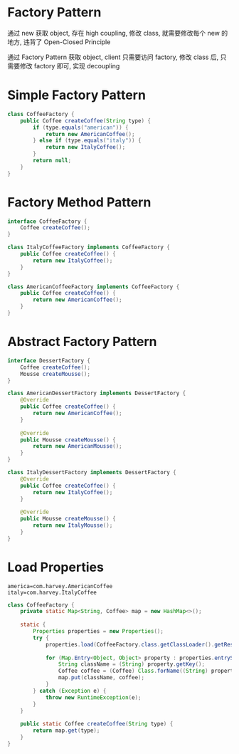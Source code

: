 # Factory Pattern

通过 new 获取 object, 存在 high coupling, 修改 class, 就需要修改每个 new 的地方, 违背了 Open-Closed Principle

通过 Factory Pattern 获取 object, client 只需要访问 factory, 修改 class 后, 只需要修改 factory 即可, 实现 decoupling

# Simple Factory Pattern

```java
class CoffeeFactory {
    public Coffee createCoffee(String type) {
        if (type.equals("american")) {
            return new AmericanCoffee();
        } else if (type.equals("italy")) {
            return new ItalyCoffee();
        }
        return null;
    }
}
```

# Factory Method Pattern

```java
interface CoffeeFactory {
    Coffee createCoffee();
}

class ItalyCoffeeFactory implements CoffeeFactory {
    public Coffee createCoffee() {
        return new ItalyCoffee();
    }
}

class AmericanCoffeeFactory implements CoffeeFactory {
    public Coffee createCoffee() {
        return new AmericanCoffee();
    }
}
```

# Abstract Factory Pattern

```java
interface DessertFactory {
    Coffee createCoffee();
    Mousse createMousse();
}

class AmericanDessertFactory implements DessertFactory {
    @Override
    public Coffee createCoffee() {
        return new AmericanCoffee();
    }
    
    @Override
    public Mousse createMousse() {
        return new AmericanMousse();
    }
}

class ItalyDessertFactory implements DessertFactory {
    @Override
    public Coffee createCoffee() {
        return new ItalyCoffee();
    }
    
    @Override
    public Mousse createMousse() {
        return new ItalyMousse();
    }
}
```

# Load Properties

```properties
america=com.harvey.AmericanCoffee
italy=com.harvey.ItalyCoffee
```

```java
class CoffeeFactory {
    private static Map<String, Coffee> map = new HashMap<>();
    
    static {
        Properties properties = new Properties();
        try {
            properties.load(CoffeeFactory.class.getClassLoader().getResourceAsStream("application.properties"));
            
            for (Map.Entry<Object, Object> property : properties.entrySet()) {
                String className = (String) property.getKey();
                Coffee coffee = (Coffee) Class.forName((String) property.getValue()).getDeclaredConstructor().newInstance();
                map.put(className, coffee);
            }
        } catch (Exception e) {
            throw new RuntimeException(e);
        }
    }
    
    public static Coffee createCoffee(String type) {
        return map.get(type);
    }
}
```